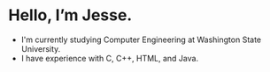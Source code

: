 # Hello, I’m Jesse.
- I'm currently studying Computer Engineering at Washington State University.
- I have experience with C, C++, HTML, and Java.

<!---
JW-934/JW-934 is a ✨ special ✨ repository because its `README.md` (this file) appears on your GitHub profile.
You can click the Preview link to take a look at your changes.
--->
